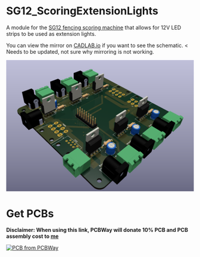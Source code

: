 # SG12_ScoringExtensionLights
A module for the [SG12 fencing scoring machine](https://www.blue-gauntlet.com/SG12-ST-MACHINE-w-score-and-time-and-remote_p_3799.html) that allows for 12V LED strips to be used as extension lights.

You can view the mirror on [CADLAB.io](https://cadlab.io/project/27194/main/files) if you want to see the schematic. < Needs to be updated, not sure why mirroring is not working.

![Image of 3D PCB Rendering](pcb_3d_view.png)

# Get PCBs
**Disclaimer: When using this link, PCBWay will donate 10% PCB and PCB assembly cost to [me](https://github.com/QuantumEF)**

<a href="https://www.pcbway.com/project/shareproject/SG12_ScoringExtensionLights_36ba9fa8.html"><img src="https://www.pcbway.com/project/img/images/frompcbway-1220.png" alt="PCB from PCBWay" /></a>
